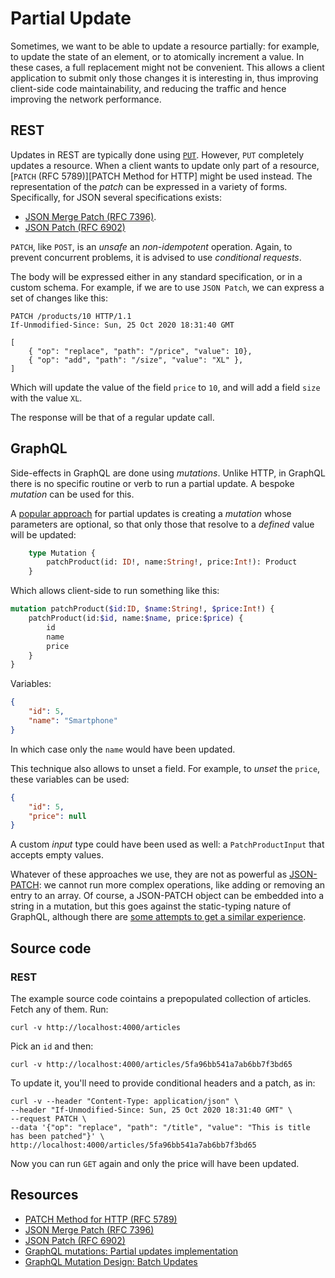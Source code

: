# Partial Update
Sometimes, we want to be able to update a resource partially: for example, to update the state of an element, or to atomically increment a value. In these cases, a full replacement might not be convenient. This allows a client application to submit only those changes it is interesting in, thus improving client-side code maintainability, and reducing the traffic and hence improving the network performance.

## REST
Updates in REST are typically done using [`PUT`](update_document.md). However, `PUT` completely updates a resource. When a client wants to update only part of a resource, [`PATCH` (RFC 5789)][PATCH Method for HTTP] might be used instead. The representation of the _patch_ can be expressed in a variety of forms. Specifically, for JSON several specifications exists:

* [JSON Merge Patch (RFC 7396)][].
* [JSON Patch (RFC 6902)][]

`PATCH`, like `POST`, is an _unsafe_ an _non-idempotent_ operation. Again, to prevent concurrent problems, it is advised to use _conditional requests_.

The body will be expressed either in any standard specification, or in a custom schema. For example, if we are to use `JSON Patch`, we can express a set of changes like this:

```
PATCH /products/10 HTTP/1.1
If-Unmodified-Since: Sun, 25 Oct 2020 18:31:40 GMT

[
    { "op": "replace", "path": "/price", "value": 10},
    { "op": "add", "path": "/size", "value": "XL" },
]
```

Which will update the value of the field `price` to `10`, and will add a field `size` with the value `XL`.

The response will be that of a regular update call.

## GraphQL
Side-effects in GraphQL are done using _mutations_. Unlike HTTP, in GraphQL there is no specific routine or verb to run a partial update. A bespoke _mutation_ can be used for this.

A [popular approach][GraphQL mutations: Partial updates implementation] for partial updates is creating a _mutation_ whose parameters are optional, so that only those that resolve to a _defined_ value will be updated:

```graphql
    type Mutation {
        patchProduct(id: ID!, name:String!, price:Int!): Product
    }
```

Which allows client-side to run something like this:

```graphql
mutation patchProduct($id:ID, $name:String!, $price:Int!) {
    patchProduct(id:$id, name:$name, price:$price) {
        id
        name
        price
    }
}
```

Variables:

```json
{
    "id": 5,
    "name": "Smartphone"
}
```

In which case only the `name` would have been updated.

This technique also allows to unset a field. For example, to _unset_ the `price`, these variables can be used:

```json
{
    "id": 5,
    "price": null
}
```

A custom _input_ type could have been used as well: a `PatchProductInput` that accepts empty values.

Whatever of these approaches we use, they are not as powerful as [JSON-PATCH][JSON Patch (RFC 6902)]: we cannot run more complex operations, like adding or removing an entry to an array. Of course, a JSON-PATCH object can be embedded into a string in a mutation, but this goes against the static-typing nature of GraphQL, although there are [some attempts to get a similar experience][GraphQL Mutation Design: Batch Updates].

## Source code

### REST
The example source code cointains a prepopulated collection of articles. Fetch any of them. Run:

```
curl -v http://localhost:4000/articles
```

Pick an `id` and then:

```
curl -v http://localhost:4000/articles/5fa96bb541a7ab6bb7f3bd65
```

To update it, you'll need to provide conditional headers and a patch, as in:

```
curl -v --header "Content-Type: application/json" \
--header "If-Unmodified-Since: Sun, 25 Oct 2020 18:31:40 GMT" \
--request PATCH \
--data '{"op": "replace", "path": "/title", "value": "This is title has been patched"}' \
http://localhost:4000/articles/5fa96bb541a7ab6bb7f3bd65
```

Now you can run `GET` again and only the price will have been updated.

## Resources
* [PATCH Method for HTTP (RFC 5789)][]
* [JSON Merge Patch (RFC 7396)][]
* [JSON Patch (RFC 6902)][]
* [GraphQL mutations: Partial updates implementation][]
* [GraphQL Mutation Design: Batch Updates][]

[PATCH Method for HTTP (RFC 5789)]: https://tools.ietf.org/html/rfc5789
[JSON Merge Patch (RFC 7396)]: https://tools.ietf.org/html/rfc7396
[JSON Patch (RFC 6902)]: https://tools.ietf.org/html/rfc6902
[GraphQL mutations: Partial updates implementation]: https://medium.com/workflowgen/graphql-mutations-partial-updates-implementation-bff586bda989
[GraphQL Mutation Design: Batch Updates]: https://medium.com/@__xuorig__/graphql-mutation-design-batch-updates-ca2452f92833
